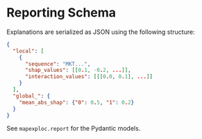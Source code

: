 # Reporting Schema

Explanations are serialized as JSON using the following structure:

```json
{
  "local": [
    {
      "sequence": "MKT...",
      "shap_values": [[0.1, -0.2, ...]],
      "interaction_values": [[[0.0, 0.1], ...]]
    }
  ],
  "global_": {
    "mean_abs_shap": {"0": 0.5, "1": 0.2}
  }
}
```

See `mapexploc.report` for the Pydantic models.
